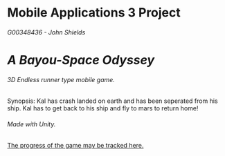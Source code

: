 # Mobile Applications 3 Project 
###### G00348436 - John Shields
# *A Bayou-Space Odyssey*
###### 3D Endless runner type mobile game.
Synopsis: Kal has crash landed on earth and has been seperated from his ship. 
Kal has to get back to his ship and fly to mars to return home!
###### Made with Unity.
 
 [The progress of the game may be tracked here.](https://github.com/johnshields/Mobile-App-Game/wiki)
 
